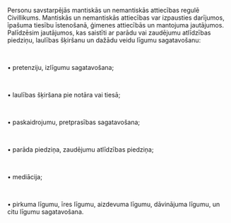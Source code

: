 Personu savstarpējās mantiskās un nemantiskās attiecības regulē Civillikums. Mantiskās un nemantiskās attiecības var izpausties darījumos, īpašuma tiesību īstenošanā, ģimenes attiecībās un mantojuma jautājumos. Palīdzēsim jautājumos, kas saistīti ar parādu vai zaudējumu atlīdzības piedziņu, laulības šķiršanu un dažādu veidu līgumu sagatavošanu: 

<br/>

• pretenziju, izlīgumu sagatavošana;

<br/>

• laulības šķiršana pie notāra vai tiesā; 

<br/>

• paskaidrojumu, pretprasības sagatavošana; 

<br/>

• parāda piedziņa, zaudējumu atlīdzības piedziņa; 

<br/>

• mediācija;

<br/>

• pirkuma līgumu, īres līgumu, aizdevuma līgumu, dāvinājuma līgumu, un citu līgumu sagatavošana.

<!-- Google tag (gtag.js) -->
<script async src="https://www.googletagmanager.com/gtag/js?id=AW-11072310083"></script>
<script>
  window.dataLayer = window.dataLayer || [];
  function gtag(){dataLayer.push(arguments);}
  gtag('js', new Date());

  gtag('config', 'AW-11072310083');
</script>
